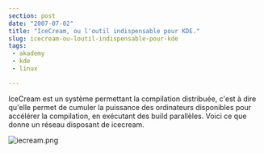 ```yaml
---
section: post
date: "2007-07-02"
title: "IceCream, ou l'outil indispensable pour KDE."
slug: icecream-ou-loutil-indispensable-pour-kde
tags:
 - akademy
 - kde
 - linux

---
```


IceCream est un système permettant la compilation distribuée, c'est à dire qu'elle permet de cumuler la puissance des ordinateurs disponibles pour accélérer la compilation, en exécutant des build parallèles. Voici ce que donne un réseau disposant de icecream.

![iecream.png](/public/Linux/.iecream_m.jpg)
